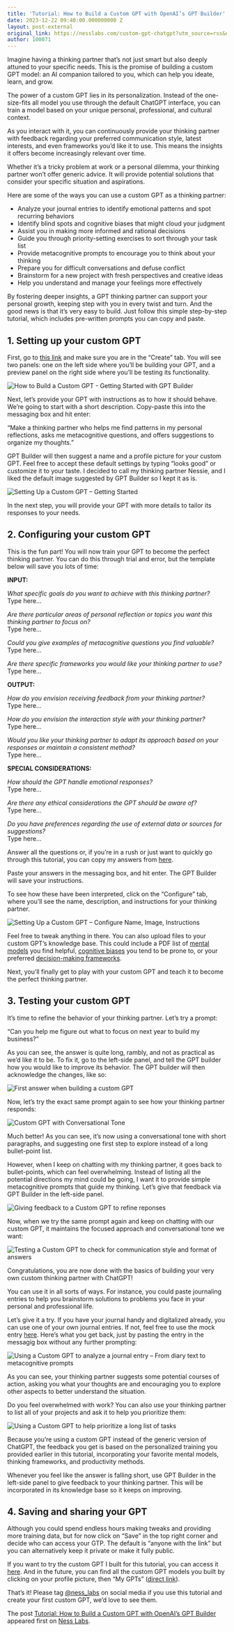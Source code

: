 ```yaml
---
title: 'Tutorial: How to Build a Custom GPT with OpenAI’s GPT Builder'
date: 2023-12-22 09:40:00.000000000 Z
layout: post-external
original_link: https://nesslabs.com/custom-gpt-chatgpt?utm_source=rss&utm_medium=rss&utm_campaign=custom-gpt-chatgpt
author: 100071
---
```


Imagine having a thinking partner that’s not just smart but also deeply attuned to your specific needs. This is the promise of building a custom GPT model: an AI companion tailored to you, which can help you ideate, learn, and grow.

The power of a custom GPT lies in its personalization. Instead of the one-size-fits all model you use through the default ChatGPT interface, you can train a model based on your unique personal, professional, and cultural context.

As you interact with it, you can continuously provide your thinking partner with feedback regarding your preferred communication style, latest interests, and even frameworks you’d like it to use. This means the insights it offers become increasingly relevant over time.

Whether it’s a tricky problem at work or a personal dilemma, your thinking partner won’t offer  generic advice. It will provide potential solutions that consider your specific situation and aspirations.

Here are some of the ways you can use a custom GPT as a thinking partner:

- Analyze your journal entries to identify emotional patterns and spot recurring behaviors
- Identify blind spots and cognitive biases that might cloud your judgment
- Assist you in making more informed and rational decisions
- Guide you through priority-setting exercises to sort through your task list
- Provide metacognitive prompts to encourage you to think about your thinking
- Prepare you for difficult conversations and defuse conflict
- Brainstorm for a new project with fresh perspectives and creative ideas
- Help you understand and manage your feelings more effectively

By fostering deeper insights, a GPT thinking partner can support your personal growth, keeping step with you in every twist and turn. And the good news is that it’s very easy to build. Just follow this simple step-by-step tutorial, which includes pre-written prompts you can copy and paste.

## 1. Setting up your custom GPT

First, go to [this link](https://chat.openai.com/gpts/editor) and make sure you are in the “Create” tab. You will see two panels: one on the left side where you’ll be building your GPT, and a preview panel on the right side where you’ll be testing its functionality.

![How to Build a Custom GPT - Getting Started with GPT Builder](https://nesslabs.com/wp-content/uploads/2023/12/create-your-gpt-1-1024x550.png)

Next, let’s provide your GPT with instructions as to how it should behave. We’re going to start with a short description. Copy-paste this into the messaging box and hit enter:

“Make a thinking partner who helps me find patterns in my personal reflections, asks me metacognitive questions, and offers suggestions to organize my thoughts.”

GPT Builder will then suggest a name and a profile picture for your custom GPT. Feel free to accept these default settings by typing “looks good” or customize it to your taste. I decided to call my thinking partner Nessie, and I liked the default image suggested by GPT Builder so I kept it as is.

![Setting Up a Custom GPT – Getting Started](https://nesslabs.com/wp-content/uploads/2023/12/create-your-gpt-2-1024x580.png)

In the next step, you will provide your GPT with more details to tailor its responses to your needs.

## 2. Configuring your custom GPT

This is the fun part! You will now train your GPT to become the perfect thinking partner. You can do this through trial and error, but the template below will save you lots of time:

**INPUT:**

_What specific goals do you want to achieve with this thinking partner?_  
Type here…

_Are there particular areas of personal reflection or topics you want this thinking partner to focus on?_  
Type here…

_Could you give examples of metacognitive questions you find valuable?_  
Type here…

_Are there specific frameworks you would like your thinking partner to use?_  
Type here…

**OUTPUT:**

_How do you envision receiving feedback from your thinking partner?_  
Type here…

_How do you envision the interaction style with your thinking partner?_  
Type here…

_Would you like your thinking partner to adapt its approach based on your responses or maintain a consistent method?_  
Type here…

**SPECIAL CONSIDERATIONS:**

_How should the GPT handle emotional responses?_  
Type here…

_Are there any ethical considerations the GPT should be aware of?_  
Type here…

_Do you have preferences regarding the use of external data or sources for suggestions?_  
Type here…

Answer all the questions or, if you’re in a rush or just want to quickly go through this tutorial, you can copy my answers from [here](https://docs.google.com/document/d/1tz0m8pexvShpCNTmTD4awi6AqCQZrRQ4ekh7IxLIQ-k/).

Paste your answers in the messaging box, and hit enter. The GPT Builder will save your instructions.

To see how these have been interpreted, click on the “Configure” tab, where you’ll see the name, description, and instructions for your thinking partner.

![Setting Up a Custom GPT – Configure Name, Image, Instructions](https://nesslabs.com/wp-content/uploads/2023/12/create-your-gpt-3-1024x555.png)

Feel free to tweak anything in there. You can also upload files to your custom GPT’s knowledge base. This could include a PDF list of [mental models](https://nesslabs.com/mental-models) you find helpful, [cognitive biases](https://nesslabs.com/tag/cognitive-biases) you tend to be prone to, or your preferred [decision-making frameworks](https://nesslabs.com/how-to-think-better).

Next, you’ll finally get to play with your custom GPT and teach it to become the perfect thinking partner.

## 3. Testing your custom GPT

It’s time to refine the behavior of your thinking partner. Let’s try a prompt:

“Can you help me figure out what to focus on next year to build my business?”

As you can see, the answer is quite long, rambly, and not as practical as we’d like it to be. To fix it, go to the left-side panel, and tell the GPT builder how you would like to improve its behavior. The GPT builder will then acknowledge the changes, like so:

![First answer when building a custom GPT](https://nesslabs.com/wp-content/uploads/2023/12/create-your-gpt-4-1024x565.png)

Now, let’s try the exact same prompt again to see how your thinking partner responds:

![Custom GPT with Conversational Tone](https://nesslabs.com/wp-content/uploads/2023/12/create-your-gpt-5-1024x621.png)

Much better! As you can see, it’s now using a conversational tone with short paragraphs, and suggesting one first step to explore instead of a long bullet-point list.

However, when I keep on chatting with my thinking partner, it goes back to bullet-points, which can feel overwhelming. Instead of listing all the potential directions my mind could be going, I want it to provide simple metacognitive prompts that guide my thinking. Let’s give that feedback via GPT Builder in the left-side panel.

![Giving feedback to a Custom GPT to refine reponses](https://nesslabs.com/wp-content/uploads/2023/12/create-your-gpt-6-1024x517.png)

Now, when we try the same prompt again and keep on chatting with our custom GPT, it maintains the focused approach and conversational tone we want:

![Testing a Custom GPT to check for communication style and format of answers](https://nesslabs.com/wp-content/uploads/2023/12/create-your-gpt-7-1024x469.png)

Congratulations, you are now done with the basics of building your very own custom thinking partner with ChatGPT!

You can use it in all sorts of ways. For instance, you could paste journaling entries to help you brainstorm solutions to problems you face in your personal and professional life.

Let’s give it a try. If you have your journal handy and digitalized already, you can use one of your own journal entries. If not, feel free to use the mock entry [here](https://nesslabs.com/journal-entry-to-test-custom-gpt). Here’s what you get back, just by pasting the entry in the messagig box without any further prompting:

![Using a Custom GPT to analyze a journal entry – From diary text to metacognitive prompts](https://nesslabs.com/wp-content/uploads/2023/12/create-your-gpt-8-1024x574.png)

As you can see, your thinking partner suggests some potential courses of action, asking you what your thoughts are and encouraging you to explore other aspects to better understand the situation.

Do you feel overwhelmed with work? You can also use your thinking partner to list all of your projects and ask it to help you prioritize them:

![Using a Custom GPT to help prioritize a long list of tasks](https://nesslabs.com/wp-content/uploads/2023/12/create-your-gpt-9-1024x688.png)

Because you’re using a custom GPT instead of the generic version of ChatGPT, the feedback you get is based on the personalized training you provided earlier in this tutorial, incorporating your favorite mental models, thinking frameworks, and productivity methods.

Whenever you feel like the answer is falling short, use GPT Builder in the left-side panel to give feedback to your thinking partner. This will be incorporated in its knowledge base so it keeps on improving.

## 4. Saving and sharing your GPT

Although you could spend endless hours making tweaks and providing more training data, but for now click on “Save” in the top right corner and decide who can access your GTP. The default is “anyone with the link” but you can alternatively keep it private or make it fully public.

If you want to try the custom GPT I built for this tutorial, you can access it [here](https://chat.openai.com/g/g-JdkiaNh6X-clarity-companion-by-ness-labs). And in the future, you can find all the custom GPT models you built by clicking on your profile picture, then “My GPTs” ([direct link](https://chat.openai.com/gpts/mine)).

That’s it! Please tag [@ness\_labs](https://twitter.com/ness_labs) on social media if you use this tutorial and create your first custom GPT, we’d love to see them.

The post [Tutorial: How to Build a Custom GPT with OpenAI’s GPT Builder](https://nesslabs.com/custom-gpt-chatgpt) appeared first on [Ness Labs](https://nesslabs.com).

